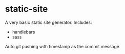# static-site

A very basic static site generator. Includes:

* handlebars
* sass

Auto git pushing with timestamp as the commit message.
